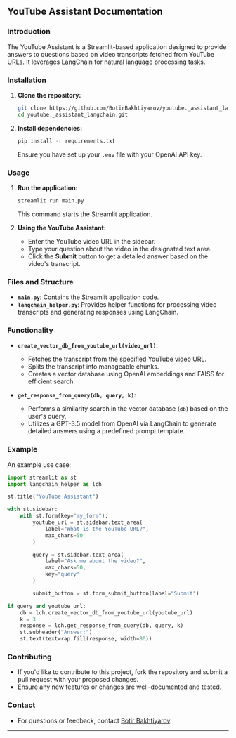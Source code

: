 ## YouTube Assistant Documentation

### Introduction
The YouTube Assistant is a Streamlit-based application designed to provide answers to questions based on video transcripts fetched from YouTube URLs. It leverages LangChain for natural language processing tasks.

### Installation
1. **Clone the repository:**
   ```bash
   git clone https://github.com/BotirBakhtiyarov/youtube._assistant_langchain.git
   cd youtube._assistant_langchain.git
   ```

2. **Install dependencies:**
   ```bash
   pip install -r requirements.txt
   ```

   Ensure you have set up your `.env` file with your OpenAI API key.

### Usage
1. **Run the application:**
   ```bash
   streamlit run main.py
   ```
   This command starts the Streamlit application.

2. **Using the YouTube Assistant:**
   - Enter the YouTube video URL in the sidebar.
   - Type your question about the video in the designated text area.
   - Click the **Submit** button to get a detailed answer based on the video's transcript.

### Files and Structure
- **`main.py`**: Contains the Streamlit application code.
- **`langchain_helper.py`**: Provides helper functions for processing video transcripts and generating responses using LangChain.

### Functionality
- **`create_vector_db_from_youtube_url(video_url)`**:
  - Fetches the transcript from the specified YouTube video URL.
  - Splits the transcript into manageable chunks.
  - Creates a vector database using OpenAI embeddings and FAISS for efficient search.

- **`get_response_from_query(db, query, k)`**:
  - Performs a similarity search in the vector database (`db`) based on the user's query.
  - Utilizes a GPT-3.5 model from OpenAI via LangChain to generate detailed answers using a predefined prompt template.

### Example
An example use case:
```python
import streamlit as st
import langchain_helper as lch

st.title("YouTube Assistant")

with st.sidebar:
    with st.form(key="my_form"):
        youtube_url = st.sidebar.text_area(
            label="What is the YouTube URL?",
            max_chars=50
        )

        query = st.sidebar.text_area(
            label="Ask me about the video?",
            max_chars=50,
            key="query"
        )

        submit_button = st.form_submit_button(label="Submit")

if query and youtube_url:
    db = lch.create_vector_db_from_youtube_url(youtube_url)
    k = 3
    response = lch.get_response_from_query(db, query, k)
    st.subheader("Answer:")
    st.text(textwrap.fill(response, width=80))
```

### Contributing
- If you'd like to contribute to this project, fork the repository and submit a pull request with your proposed changes.
- Ensure any new features or changes are well-documented and tested.

### Contact
- For questions or feedback, contact [Botir Bakhtiyarov](mailto:botirbakhtiyarovb@gmail.com).

---
